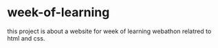# week-of-learning
 this project is about a website for week of learning webathon relatred to html and css.
